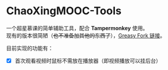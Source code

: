 # ChaoXingMOOC-Tools
一个超星慕课的简单辅助工具，配合 **Tampermonkey** 使用。  
现有的版本很简陋（~~也不准备加其他的东西了~~），[Greasy Fork 链接](https://greasyfork.org/zh-CN/scripts/389179-%E8%B6%85%E6%98%9F%E6%85%95%E8%AF%BE-tools)。

目前实现的功能有：

- [x] 首次观看视频时鼠标不需放在播放器（即视频播放可以挂后台）
